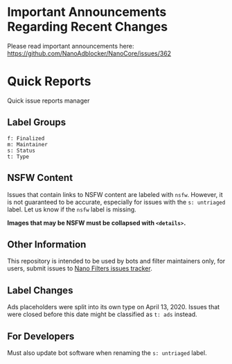 # Important Announcements Regarding Recent Changes

Please read important announcements here: https://github.com/NanoAdblocker/NanoCore/issues/362

# Quick Reports

Quick issue reports manager

## Label Groups

```
f: Finalized
m: Maintainer
s: Status
t: Type
```

## NSFW Content

Issues that contain links to NSFW content are labeled with `nsfw`. However, it
is not guaranteed to be accurate, especially for issues with the `s: untriaged`
label. Let us know if the `nsfw` label is missing.

**Images that may be NSFW must be collapsed with `<details>`.**

## Other Information

This repository is intended to be used by bots and filter maintainers only,
for users, submit issues to
[Nano Filters issues tracker](https://github.com/NanoAdblocker/NanoFilters/issues).

## Label Changes

Ads placeholders were split into its own type on April 13, 2020. Issues that
were closed before this date might be classified as `t: ads` instead.

## For Developers

Must also update bot software when renaming the `s: untriaged` label.
